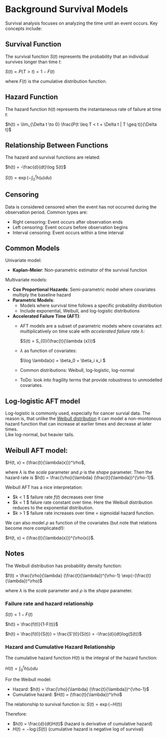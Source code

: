 # Background Survival Models

Survival analysis focuses on analyzing the time until an event occurs. Key concepts include:

## Survival Function
The survival function $S(t)$ represents the probability that an individual survives longer than time $t$:

$S(t) = P(T > t) = 1 - F(t)$

where $F(t)$ is the cumulative distribution function.

## Hazard Function
The hazard function $h(t)$ represents the instantaneous rate of failure at time $t$:

$h(t) = \lim_{\Delta t \to 0} \frac{P(t \leq T < t + \Delta t | T \geq t)}{\Delta t}$

## Relationship Between Functions
The hazard and survival functions are related:

$h(t) = -\frac{d}{dt}\log S(t)$

$S(t) = \exp(-\int_0^t h(u)du)$

## Censoring
Data is considered censored when the event has not occurred during the observation period. Common types are:

- Right censoring: Event occurs after observation ends
- Left censoring: Event occurs before observation begins
- Interval censoring: Event occurs within a time interval

## Common Models

Univariate model:

- **Kaplan-Meier**: 
  Non-parametric estimator of the survival function

Multivariate models: 
- **Cox Proportional Hazards**: 
  Semi-parametric model where covariates multiply the baseline hazard
- **Parametric Models**: 
  - Models where survival time follows a specific probability distribution
  - Include exponential, Weibull, and log-logistic distributions
- **Accelerated Failure Time (AFT)**: 
  - AFT models are a subset of parametric models where covariates act multiplicatively on time scale with _accelerated failure rate_ $\lambda$:

    $S(t) = S_{0}(\frac{t}{\lambda (x)})$

  - $\lambda$ as function of covariates: 

    $\log \lambda(x) = \beta_0 + \beta_i x_i $

  - Common distributions: Weibull, log-logistic, log-normal
  - ToDo: look into fragility terms that provide robustness to unmodelled covariates. 

## Log-logistic AFT model

Log-logistic is commonly used, especially for cancer survial data.
The reason is, that unlike the [Weibull distribution](#Weibull-AFT-model) it can model a non-montonous hazard function that can increase at earlier times and decrease at later times.  
Like log-normal, but heavier tails. 

## Weibull AFT model:

$H(t, x) = (\frac{t}{\lambda(x)})^\rho$,
  
where $\lambda$ is the _scale_ parameter 
and $\rho$ is  the _shape_  parameter. 
Then the hazard rate is 
$h(t) = \frac{\rho}{\lambda} (\frac{t}{\lambda})^{\rho-1}$. 

Weibull AFT has a nice interpretation:

- $k < 1 $ failure rate $f(t)$ decreases over time
- $k = 1 $ falure rate constant over time. 
  Here the Weibull distribution reduces to the exponential distribution.
- $k > 1 $ failure rate increases over time = sigmoidal hazard function. 


We can also model $\rho$ as function of the covariates (but note that relations become more complicated!):

$H(t, x) = (\frac{t}{\lambda(x)})^{\rho(x)}$.


## Notes

The Weibull distribution has probability density function:

$f(t) = \frac{\rho}{\lambda} (\frac{t}{\lambda})^{\rho-1} \exp(-(\frac{t}{\lambda})^\rho)$

where $\lambda$ is the _scale_ parameter 
and $\rho$ is the _shape_ parameter.   
    
### Failure rate and hazard relationship

$S(t) = 1 - F(t)$

$h(t) = \frac{f(t)}{1-F(t)}$

$h(t) = \frac{f(t)}{S(t)} = \frac{S'(t)}{S(t)} = -\frac{d}{dt}log(S(t))$

### Hazard and Cumulative Hazard Relationship

The cumulative hazard function $H(t)$ is the integral of the hazard function:

$H(t) = \int_0^t h(u)du$

For the Weibull model:
- Hazard: $h(t) = \frac{\rho}{\lambda} (\frac{t}{\lambda})^{\rho-1}$
- Cumulative hazard: $H(t) = (\frac{t}{\lambda})^\rho$

The relationship to survival function is:
$S(t) = \exp(-H(t))$

Therefore:
- $h(t) = \frac{d}{dt}H(t)$ (hazard is derivative of cumulative hazard)
- $H(t) = -\log(S(t))$ (cumulative hazard is negative log of survival)